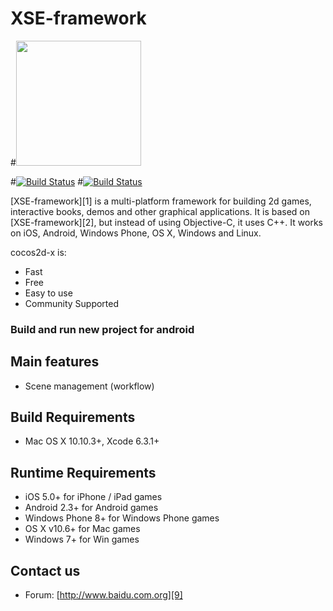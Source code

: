 # XSE-framework
#<img src="http://...." width=200>


#[![Build Status](http://)](https://travis-ci.org/cocos2d/cocos2d-x)
#[![Build Status](https://)](https://travis-ci.org/cocos-travis-mac/cocos2d-x)

[XSE-framework][1] is a multi-platform framework for building 2d games, interactive books, demos and other graphical applications.
It is based on [XSE-framework][2], but instead of using Objective-C, it uses C++.
It works on iOS, Android, Windows Phone, OS X, Windows and Linux.

cocos2d-x is:

* Fast
* Free
* Easy to use
* Community Supported


### Build and run new project for android ###


Main features
-------------
* Scene management (workflow)

Build Requirements
------------------

* Mac OS X 10.10.3+, Xcode 6.3.1+


Runtime Requirements
--------------------
* iOS 5.0+ for iPhone / iPad games
* Android 2.3+ for Android games
* Windows Phone 8+ for Windows Phone games
* OS X v10.6+ for Mac games
* Windows 7+ for Win games

Contact us
----------

* Forum: [http://www.baidu.com.org][9]
